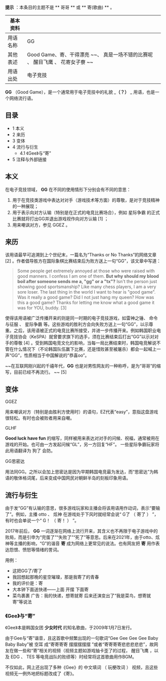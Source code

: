 **提示** ：本条目的主题不是 ** 哥哥  ** 或 ** 寄(歌曲)  ** 。

|  **基本资料**  ||
|---|---|
|用语名称  |  GG   |
|其他表述  |  Good Game、寄、干得漂亮 ~~、 真是一场不错的比赛呢  、  醒目飞鹰  、  花寄女子寮  ~~  |
|用语出处  |  电子竞技   |
  
**GG** （Good Game），是一个通常用于电子竞技中的礼貌 _**（？）** _ 用语，也是一个网络流行语。

##  目录

  * 1  本义 
  * 2  来历 
  * 3  变体 
  * 4  流行与衍生 
    * 4.1  《Gee》与“寄” 
  * 5  注释与外部链接 

##  本义

在电子竞技领域， **GG** 在不同的使用情形下分别会有不同的意思：

  1. 用于在竞技类游戏中表达对对手（游戏技术等方面）的尊敬，是对于竞技精神的一种展现； 
  2. 用于表示向对方认输（特别是在正式的电竞比赛场合），例如  星际争霸  的正式比赛就将打出GG并退出游戏视作向对方认输  [1]  ； 
  3. 用来嘲讽对方，参见  GGEZ  。 

##  来历

该用语最早可追溯到上个世纪末，一篇名为“Thanks or No Thanks”的网络文章  [2]
。作者倡导胜方在国际象棋比赛结束后为败方送上一句“GG”，该文章中写道：

> Some people get extremely annoyed at those who were raised with good
> manners. I confess I am one of them. **But why should my blood boil after
> someone sends me a, "gg" or a "tx"?** Isn't the person just showing good
> sportsmanship? Like many chess players, I am a very sore loser. The last
> thing in the world I want to hear is "good game". Was it really a good game?
> Did I not just hang my queen? How was this a good game? Thanks for letting
> me know what a good game it was for YOU, buddy.  [3]

使得该用语被广泛传播开来的则是同一时期的电子竞技游戏，如雷神之锤、  命令与征服  、  星际争霸
等。这些游戏的胜利方会向失败方送上一句“GG”，以示尊重。之后，该用语被正式的电竞比赛所接受，并进一步传播开来。例如韩国职业电子竞技协会（KeSPA）就曾要求旗下的选手，须在比赛结束后打出“GG”以示对对手的尊敬
[4]
。受到韩国电竞文化的影响，当每一局比赛结束时，韩国电竞解说不管在什么情况下（不论韩国队伍赢下比赛，还是惜败甚至被屠杀）都会一起喊上一声“GG”，性质相当于中国解说的“恭喜oo”。

~~在互联网刚兴起的千禧年代，**GG** 也是对男性网友的一种称呼，是为“哥哥”的缩写，目前已经不再流行。 ~~ [5]

##  变体

GGEZ

用来嘲讽对方（特别是由胜利方使用时）的语句，EZ代表“easy”，意指这盘游戏很轻松。有时也会被败者用来自嘲。

GLHF

**Good luck have fun**
的缩写，同样被用来表达对对手的问候、祝福，通常被用在游戏的开始。也可由一方发起问候“GL”，另一方回复“HF”。  一些星际争霸玩家将此用语翻译为  狗了
会防。

GG思密达

用法同GG。之所以会加上思密达是因为早期韩国电竞最为发达，而“思密达”为韩语的敬体格词尾，后来变成中国网民对朝鲜半岛的刻板印象用语。

##  流行与衍生

由于发“GG”有认输的意思，很多游戏玩家和主播会将该用语用作动词，表示“要输了”。例如，主播  otto  、  炫神  在游戏处于下风时就经常会说“
G了  （  寄了  ）  ”，有时也会单说一个“  G！  （  寄！  ）  ”。

2017年前后， **GG**
一词逐渐在网络上流行开来，其含义也不再限于电子游戏中的败局，而是引申为“完蛋了”“失败了”“死了”等意思。后来在2021年，由于otto、炫神等主播的影响，“G”的谐音
**寄** 成为网络上更常见的说法。也有网友把 **寄** 用作表达怨恨、愤怒等情绪的詈词。

  
用例：

  * 这把GG了/寄了 
  * 我回想起那晚的星空璀璨，那是我寄了的青春 
  * 我的评价是：寄 
  * 大本钟下面送快递——上面  开摆  下面寄 
  * 菜鸟裹裹  广告：我的快递，想寄就寄  后来还演变出了“我是菜鸟，想寄就寄”等说法 

###  《Gee》与“寄”

《Gee》本是韩国女团 **少女时代** 的知名歌曲，于2009年1月7日发行。

由于Gee与“寄”谐音，且这首歌中频繁出现的一句歌词“Gee Gee Gee Gee Baby Baby Baby”被  空耳  成“寄寄寄寄  摆摆摆摆摆
”或者“寄寄寄寄悲悲悲悲悲”，故网友在做一些和“寄”相关的视频（视频主题如游戏抽卡歪了的过程，  醒目飞鹰  ，以及  EDG  、  TES
等电竞战队的败绩等）时经常将这首歌曲用作BGM。

不仅如此，网上还出现了多种《Gee》的  中文填词  （  玩梗改词  ）  视频，且这些视频无一例外地把标题改成了《寄》。
